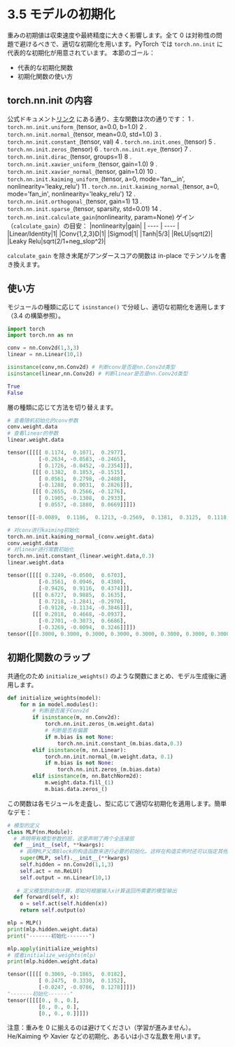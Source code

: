# 3.5 モデルの初期化
重みの初期値は収束速度や最終精度に大きく影響します。全て 0 は対称性の問題で避けるべきで、適切な初期化を用います。PyTorch では `torch.nn.init` に代表的な初期化が用意されています。
本節のゴール：
- 代表的な初期化関数
- 初期化関数の使い方

## torch.nn.init の内容
公式ドキュメント[リンク](https://pytorch.org/docs/stable/nn.init.html) にある通り、主な関数は次の通りです：
1 . `torch.nn.init.uniform_`(tensor, a=0.0, b=1.0)
2 . `torch.nn.init.normal_`(tensor, mean=0.0, std=1.0)
3 . `torch.nn.init.constant_`(tensor, val)
4 . `torch.nn.init.ones_`(tensor)
5 . `torch.nn.init.zeros_`(tensor)
6 . `torch.nn.init.eye_`(tensor)
7 . `torch.nn.init.dirac_`(tensor, groups=1)
8 . `torch.nn.init.xavier_uniform_`(tensor, gain=1.0)
9 . `torch.nn.init.xavier_normal_`(tensor, gain=1.0)
10 . `torch.nn.init.kaiming_uniform_`(tensor, a=0, mode='fan__in', nonlinearity='leaky_relu')
11 . `torch.nn.init.kaiming_normal_`(tensor, a=0, mode='fan_in', nonlinearity='leaky_relu')
12 . `torch.nn.init.orthogonal_`(tensor, gain=1)
13 . `torch.nn.init.sparse_`(tensor, sparsity, std=0.01)
14 .  `torch.nn.init.calculate_gain`(nonlinearity, param=None)
ゲイン（`calculate_gain`）の目安：
|nonlinearity|gain|
| ---- | ---- |
|Linear/Identity|1|
|Conv{1,2,3}D|1|
|Sigmod|1|
|Tanh|5/3|
|ReLU|sqrt(2)|
|Leaky Relu|sqrt(2/1+neg_slop^2)|

`calculate_gain` を除き末尾がアンダースコアの関数は in-place でテンソルを書き換えます。

## 使い方
モジュールの種類に応じて `isinstance()` で分岐し、適切な初期化を適用します（3.4 の構築参照）。
```python
import torch
import torch.nn as nn

conv = nn.Conv2d(1,3,3)
linear = nn.Linear(10,1)

isinstance(conv,nn.Conv2d) # 判断conv是否是nn.Conv2d类型
isinstance(linear,nn.Conv2d) # 判断linear是否是nn.Conv2d类型
```
```python
True
False
```
層の種類に応じて方法を切り替えます。
```python
# 查看随机初始化的conv参数
conv.weight.data
# 查看linear的参数
linear.weight.data
```
```python
tensor([[[[ 0.1174,  0.1071,  0.2977],
          [-0.2634, -0.0583, -0.2465],
          [ 0.1726, -0.0452, -0.2354]]],
        [[[ 0.1382,  0.1853, -0.1515],
          [ 0.0561,  0.2798, -0.2488],
          [-0.1288,  0.0031,  0.2826]]],
        [[[ 0.2655,  0.2566, -0.1276],
          [ 0.1905, -0.1308,  0.2933],
          [ 0.0557, -0.1880,  0.0669]]]])

tensor([[-0.0089,  0.1186,  0.1213, -0.2569,  0.1381,  0.3125,  0.1118, -0.0063, -0.2330,  0.1956]])
```
```python
# 对conv进行kaiming初始化
torch.nn.init.kaiming_normal_(conv.weight.data)
conv.weight.data
# 对linear进行常数初始化
torch.nn.init.constant_(linear.weight.data,0.3)
linear.weight.data
```
```python
tensor([[[[ 0.3249, -0.0500,  0.6703],
          [-0.3561,  0.0946,  0.4380],
          [-0.9426,  0.9116,  0.4374]]],
        [[[ 0.6727,  0.9885,  0.1635],
          [ 0.7218, -1.2841, -0.2970],
          [-0.9128, -0.1134, -0.3846]]],
        [[[ 0.2018,  0.4668, -0.0937],
          [-0.2701, -0.3073,  0.6686],
          [-0.3269, -0.0094,  0.3246]]]])
tensor([[0.3000, 0.3000, 0.3000, 0.3000, 0.3000, 0.3000, 0.3000, 0.3000, 0.3000,0.3000]])
```
## 初期化関数のラップ
共通化のため `initialize_weights()` のような関数にまとめ、モデル生成後に適用します。
```python
def initialize_weights(model):
	for m in model.modules():
		# 判断是否属于Conv2d
		if isinstance(m, nn.Conv2d):
			torch.nn.init.zeros_(m.weight.data)
			# 判断是否有偏置
			if m.bias is not None:
				torch.nn.init.constant_(m.bias.data,0.3)
		elif isinstance(m, nn.Linear):
			torch.nn.init.normal_(m.weight.data, 0.1)
			if m.bias is not None:
				torch.nn.init.zeros_(m.bias.data)
		elif isinstance(m, nn.BatchNorm2d):
			m.weight.data.fill_(1) 		 
			m.bias.data.zeros_()	
```
この関数は各モジュールを走査し、型に応じて適切な初期化を適用します。簡単なデモ：
```python
# 模型的定义
class MLP(nn.Module):
  # 声明带有模型参数的层，这里声明了两个全连接层
  def __init__(self, **kwargs):
    # 调用MLP父类Block的构造函数来进行必要的初始化。这样在构造实例时还可以指定其他函数
    super(MLP, self).__init__(**kwargs)
    self.hidden = nn.Conv2d(1,1,3)
    self.act = nn.ReLU()
    self.output = nn.Linear(10,1)
    
   # 定义模型的前向计算，即如何根据输入x计算返回所需要的模型输出
  def forward(self, x):
    o = self.act(self.hidden(x))
    return self.output(o)

mlp = MLP()
print(mlp.hidden.weight.data)
print("-------初始化-------")

mlp.apply(initialize_weights)
# 或者initialize_weights(mlp)
print(mlp.hidden.weight.data)
```
```python
tensor([[[[ 0.3069, -0.1865,  0.0182],
          [ 0.2475,  0.3330,  0.1352],
          [-0.0247, -0.0786,  0.1278]]]])
"-------初始化-------"
tensor([[[[0., 0., 0.],
          [0., 0., 0.],
          [0., 0., 0.]]]])
```
注意：重みを 0 に揃えるのは避けてください（学習が進みません）。He/Kaiming や Xavier などの初期化、あるいは小さな乱数を用います。

